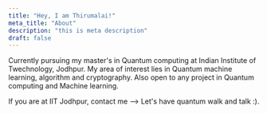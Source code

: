 ```yaml
---
title: "Hey, I am Thirumalai!"
meta_title: "About"
description: "this is meta description"
draft: false
---
```


Currently pursuing my master's in Quantum computing at Indian Institute of Twechnology, Jodhpur. My area of interest lies in Quantum machine learning, algorithm and cryptography. Also open to any project in Quantum computing and Machine learning.

If you are at IIT Jodhpur, contact me --> Let's have quantum walk and talk :).
